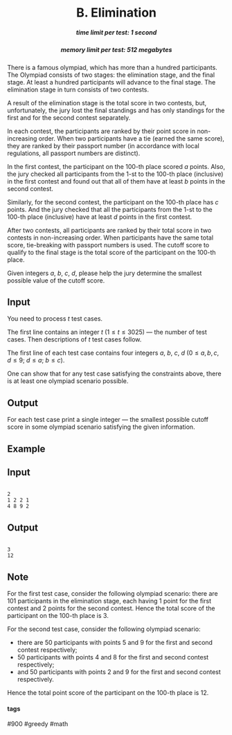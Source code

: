 <h1 style='text-align: center;'> B. Elimination</h1>

<h5 style='text-align: center;'>time limit per test: 1 second</h5>
<h5 style='text-align: center;'>memory limit per test: 512 megabytes</h5>

There is a famous olympiad, which has more than a hundred participants. The Olympiad consists of two stages: the elimination stage, and the final stage. At least a hundred participants will advance to the final stage. The elimination stage in turn consists of two contests.

A result of the elimination stage is the total score in two contests, but, unfortunately, the jury lost the final standings and has only standings for the first and for the second contest separately. 

In each contest, the participants are ranked by their point score in non-increasing order. When two participants have a tie (earned the same score), they are ranked by their passport number (in accordance with local regulations, all passport numbers are distinct). 

In the first contest, the participant on the 100-th place scored $a$ points. Also, the jury checked all participants from the 1-st to the 100-th place (inclusive) in the first contest and found out that all of them have at least $b$ points in the second contest.

Similarly, for the second contest, the participant on the 100-th place has $c$ points. And the jury checked that all the participants from the 1-st to the 100-th place (inclusive) have at least $d$ points in the first contest.

After two contests, all participants are ranked by their total score in two contests in non-increasing order. When participants have the same total score, tie-breaking with passport numbers is used. The cutoff score to qualify to the final stage is the total score of the participant on the 100-th place.

Given integers $a$, $b$, $c$, $d$, please help the jury determine the smallest possible value of the cutoff score.

## Input

You need to process $t$ test cases.

The first line contains an integer $t$ ($1 \leq t \leq 3025$) — the number of test cases. Then descriptions of $t$ test cases follow.

The first line of each test case contains four integers $a$, $b$, $c$, $d$ ($0 \le a,\,b,\,c,\,d \le 9$; $d \leq a$; $b \leq c$). 

One can show that for any test case satisfying the constraints above, there is at least one olympiad scenario possible.

## Output

For each test case print a single integer — the smallest possible cutoff score in some olympiad scenario satisfying the given information.

## Example

## Input


```

2
1 2 2 1
4 8 9 2

```
## Output


```

3
12

```
## Note

For the first test case, consider the following olympiad scenario: there are $101$ participants in the elimination stage, each having $1$ point for the first contest and $2$ points for the second contest. Hence the total score of the participant on the 100-th place is $3$.

For the second test case, consider the following olympiad scenario: 

* there are $50$ participants with points $5$ and $9$ for the first and second contest respectively;
* $50$ participants with points $4$ and $8$ for the first and second contest respectively;
* and $50$ participants with points $2$ and $9$ for the first and second contest respectively.

 Hence the total point score of the participant on the 100-th place is $12$.

#### tags 

#900 #greedy #math 